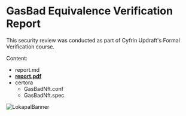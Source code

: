 # GasBad Equivalence Verification Report

This security review was conducted as part of Cyfrin Updraft's Formal Verification course. 

Content:
- report.md
- [**report.pdf**](https://github.com/RicardoPintos/updraft-security-reviews/blob/main/2025-02-17-gas-bad-nft-marketplace/report.pdf)
- certora
  - GasBadNft.conf
  - GasBadNft.spec 

![LokapalBanner](https://github.com/user-attachments/assets/5509e1f8-9f31-4141-8975-02132a1ba63e)
